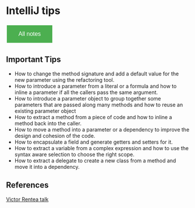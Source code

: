 # IntelliJ tips

<style>
  .back-button {
    background-color: #4CAF50; /* Green */
    border: none;
    color: white;
    padding: 15px 32px;
    text-align: center;
    text-decoration: none;
    display: inline-block;
    font-size: 16px;
    margin: 4px 2px;
    cursor: pointer;
  }
</style>

<button class="back-button" onclick="window.location.href='https://matiaspakua.github.io/tech.notes.io'">All notes</button>


## Important Tips

- How to change the method signature and add a default value for the new parameter using the refactoring tool.
- How to introduce a parameter from a literal or a formula and how to inline a parameter if all the callers pass the same argument.
- How to introduce a parameter object to group together some parameters that are passed along many methods and how to reuse an existing parameter object
- How to extract a method from a piece of code and how to inline a method back into the caller.
- How to move a method into a parameter or a dependency to improve the design and cohesion of the code.
- How to encapsulate a field and generate getters and setters for it.
- How to extract a variable from a complex expression and how to use the syntax aware selection to choose the right scope.
- How to extract a delegate to create a new class from a method and move it into a dependency.

## References
[Victor Rentea talk](https://www.youtube.com/live/VIofGx85kTY?feature=share)